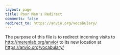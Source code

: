 ```yaml
---
layout: page
title: Poor Man's Redirect
comments: false
redirect_to: https://anvio.org/vocabulary/
---
```


The purpose of this file is to redirect incoming visits to http://merenlab.org/anvio/ to its new location at https://anvio.org/vocabulary/
